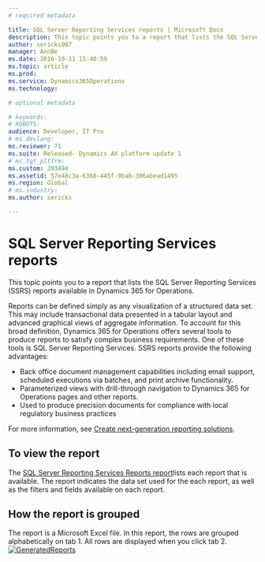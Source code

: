 ```yaml
---
# required metadata

title: SQL Server Reporting Services reports | Microsoft Docs
description: This topic points you to a report that lists the SQL Server Reporting Services (SSRS) reports available in Dynamics 365 for Operations.
author: sericks007
manager: AnnBe
ms.date: 2016-10-11 15:40:59
ms.topic: article
ms.prod: 
ms.service: Dynamics365Operations
ms.technology: 

# optional metadata

# keywords: 
# ROBOTS: 
audience: Developer, IT Pro
# ms.devlang: 
ms.reviewer: 71
ms.suite: Released- Dynamics AX platform update 1
# ms.tgt_pltfrm: 
ms.custom: 203494
ms.assetid: 57e48c3a-6368-445f-9bab-306abead1495
ms.region: Global
# ms.industry: 
ms.author: sericks

---
```


# SQL Server Reporting Services reports

This topic points you to a report that lists the SQL Server Reporting Services (SSRS) reports available in Dynamics 365 for Operations.

Reports can be defined simply as any visualization of a structured data set. This may include transactional data presented in a tabular layout and advanced graphical views of aggregate information. To account for this broad definition, Dynamics 365 for Operations offers several tools to produce reports to satisfy complex business requirements. One of these tools is SQL Server Reporting Services. SSRS reports provide the following advantages:

-   Back office document management capabilities including email support, scheduled executions via batches, and print archive functionality.
-   Parameterized views with drill-through navigation to Dynamics 365 for Operations pages and other reports.
-   Used to produce precision documents for compliance with local regulatory business practices

For more information, see [Create next-generation reporting solutions](https://docs.microsoft.com/en-us/dynamics365/operations/dev-itpro/analytics-bi-reporting/creating-nextgen-reporting-solutions).

## To view the report
The [SQL Server Reporting Services Reports report](https://mbs.microsoft.com/customersource/northamerica/AX/downloads/reports/axtechrefrep)lists each report that is available. The report indicates the data set used for the each report, as well as the filters and fields available on each report.

## How the report is grouped
The report is a Microsoft Excel file. In this report, the rows are grouped alphabetically on tab 1. All rows are displayed when you click tab 2. [![GeneratedReports](./media/generatedreports.png)](./media/generatedreports.png)

